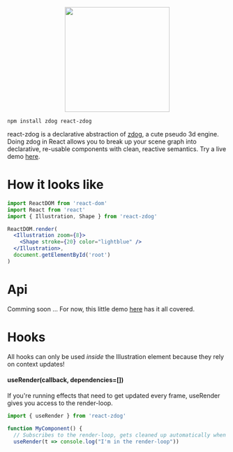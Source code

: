 <p align="center">
  <img src="https://imgur.com/THk95vU.png" width="240" />
</p>

    npm install zdog react-zdog
    
react-zdog is a declarative abstraction of [zdog](https://zzz.dog/), a cute pseudo 3d engine. Doing zdog in React allows you to break up your scene graph into declarative, re-usable components with clean, reactive semantics. Try a live demo [here](https://codesandbox.io/s/nervous-feather-vk9uh).

# How it looks like

```jsx
import ReactDOM from 'react-dom'
import React from 'react'
import { Illustration, Shape } from 'react-zdog'

ReactDOM.render(
  <Illustration zoom={8}>
    <Shape stroke={20} color="lightblue" />
  </Illustration>,
  document.getElementById('root')
)
```

# Api

Comming soon ... For now, this little demo [here](https://codesandbox.io/s/nervous-feather-vk9uh) has it all covered.

# Hooks

All hooks can only be used *inside* the Illustration element because they rely on context updates!

#### useRender(callback, dependencies=[])

If you're running effects that need to get updated every frame, useRender gives you access to the render-loop.

```jsx
import { useRender } from 'react-zdog'

function MyComponent() {
  // Subscribes to the render-loop, gets cleaned up automatically when the component unmounts
  useRender(t => console.log("I'm in the render-loop"))
```

